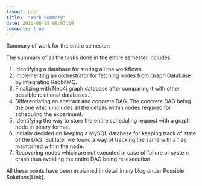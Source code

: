 ```yaml
---
layout: post
title:  "Work Summary"
date: 2010-08-18 08:07:19
comments: true
---     
```


Summary of work for the entire semester:

The summary of all the tasks done in the entire semester includes:

1. Identifying a database for storing all the workflows.
2. Implementing an orchestrator for fetching nodes from Graph Database by integrating RabbitMQ.
3. Finalizing with Neo4j graph database after comparing it with other possible relational databases.
4. Differentiating an abstract and concrete DAG. The concrete DAG being the one which includes all the details within nodes required for scheduling the experiment.
5. Identifying the way to store the entire scheduling request with a graph node in binary format.
6. Initially decided on keeping a MySQL database for keeping track of state of the DAG. But later we found a way of tracking the same with a flag maintained within the node.
7. Recovering nodes which are not executed in case of failure or system crash thus avoiding the entire DAG being re-execution

All these points have been explained in detail in my blog under Possible Solutions[Link].
